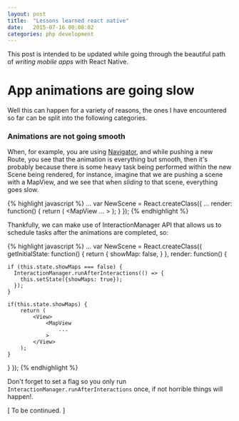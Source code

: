 ```yaml
---
layout: post
title:  "Lessons learned react native"
date:   2015-07-16 00:08:02
categories: php development
---
```


This post is intended to be updated while going through the beautiful path of *writing mobile apps* with React Native.


# App animations are going slow

Well this can happen for a variety of reasons, the ones I have encountered so far can be split into the following categories.

### Animations are not going smooth

When, for example, you are using [Navigator](https://facebook.github.io/react-native/docs/navigator.html), and while pushing a new Route, you see that the animation is everything but smooth, then it's probably because there is some heavy task being performed within the new Scene being rendered, for instance, imagine that we are pushing a scene with a MapView, and we see that when _sliding_ to that scene, everything goes slow.

{% highlight javascript %}
...
var NewScene = React.createClass({
   ...
   render: function() {
    return (
        <View>
            <MapView
                ...
            >
        </View>
    );
   }
});
{% endhighlight %}

Thankfully, we can make use of InteractionManager API that allows us to schedule tasks after the animations are completed, so:

{% highlight javascript %}
...
var NewScene = React.createClass({
   getInitialState: function() {
    return {
        showMap: false,
    }
   },
   render: function() {

    if (this.state.showMaps === false) {
      InteractionManager.runAfterInteractions(() => {
        this.setState({showMaps: true});
      });
    }

    if(this.state.showMaps) {
        return (
            <View>
                <MapView
                    ...
                >
            </View>
        );
    }
   }
});
{% endhighlight %}

Don't forget to set a flag so you only run `InteractionManager.runAfterInteractions` once, if not horrible things will happen!.


[ To be continued. ]
